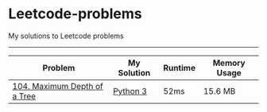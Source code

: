# Leetcode-problems
My solutions to Leetcode problems

---

| Problem | My Solution | Runtime | Memory Usage |
|---------|-------------|---------|--------------|
| [104. Maximum Depth of a Tree](https://leetcode.com/problems/maximum-depth-of-binary-tree/) | [Python 3](https://github.com/HarshdipD/Leetcode-problems/blob/master/Algorithms/two-sum/Maximum%20Depth%20of%20a%20Binary%20Tree.py) | 52ms | 15.6 MB |
